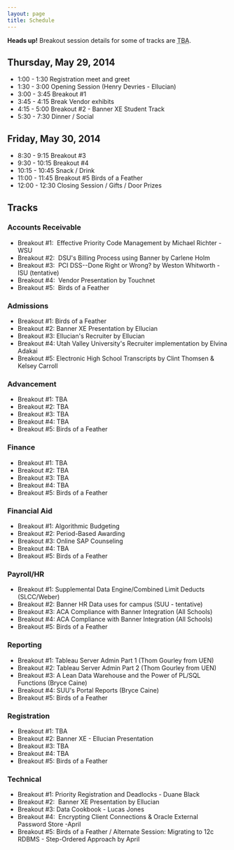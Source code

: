 ```yaml
---
layout: page
title: Schedule
---
```

<div class="alert alert-danger">
    <strong>Heads up!</strong> Breakout session details for some of tracks are <abbr title="To be announced">TBA</abbr>.
</div>

## Thursday, May 29, 2014

* 1:00 - 1:30 Registration meet and greet
* 1:30 - 3:00 Opening Session (Henry Devries - Ellucian)
* 3:00 - 3:45 Breakout #1
* 3:45 - 4:15 Break Vendor exhibits
* 4:15 - 5:00 Breakout #2 - Banner XE Student Track
* 5:30 - 7:30 Dinner / Social

## Friday, May 30, 2014

* 8:30 - 9:15 Breakout #3
* 9:30 - 10:15 Breakout #4
* 10:15 - 10:45 Snack / Drink
* 11:00 - 11:45 Breakout #5 Birds of a Feather
* 12:00 - 12:30 Closing Session / Gifts / Door Prizes


## Tracks

### Accounts Receivable

* Breakout #1:  Effective Priority Code Management by Michael Richter - WSU
* Breakout #2:  DSU's Billing Process using Banner by Carlene Holm
* Breakout #3:  PCI DSS--Done Right or Wrong? by Weston Whitworth - ISU (tentative)
* Breakout #4:  Vendor Presentation by Touchnet
* Breakout #5:  Birds of a Feather

### Admissions

* Breakout #1: Birds of a Feather
* Breakout #2: Banner XE Presentation by Ellucian
* Breakout #3: Ellucian's Recruiter by Ellucian
* Breakout #4: Utah Valley University's Recruiter implementation by Elvina Adakai
* Breakout #5: Electronic High School Transcripts by Clint Thomsen & Kelsey Carroll

### Advancement

* Breakout #1: TBA
* Breakout #2: TBA
* Breakout #3: TBA
* Breakout #4: TBA
* Breakout #5: Birds of a Feather
 
### Finance

* Breakout #1: TBA
* Breakout #2: TBA
* Breakout #3: TBA
* Breakout #4: TBA
* Breakout #5: Birds of a Feather

### Financial Aid

* Breakout #1: Algorithmic Budgeting
* Breakout #2: Period-Based Awarding
* Breakout #3: Online SAP Counseling
* Breakout #4: TBA
* Breakout #5: Birds of a Feather

### Payroll/HR

* Breakout #1: Supplemental Data Engine/Combined Limit Deducts (SLCC/Weber)
* Breakout #2: Banner HR Data uses for campus (SUU - tentative)
* Breakout #3: ACA Compliance with Banner Integration (All Schools)
* Breakout #4: ACA Compliance with Banner Integration (All Schools)
* Breakout #5: Birds of a Feather

### Reporting

* Breakout #1: Tableau Server Admin Part 1 (Thom Gourley from UEN)
* Breakout #2: Tableau Server Admin Part 2 (Thom Gourley from UEN)
* Breakout #3: A Lean Data Warehouse and the Power of PL/SQL Functions (Bryce Caine)
* Breakout #4: SUU's Portal Reports (Bryce Caine)
* Breakout #5: Birds of a Feather

### Registration

* Breakout #1: TBA
* Breakout #2: Banner XE - Ellucian Presentation
* Breakout #3: TBA
* Breakout #4: TBA
* Breakout #5: Birds of a Feather

### Technical

* Breakout #1: Priority Registration and Deadlocks - Duane Black 
* Breakout #2:  Banner XE Presentation by Ellucian
* Breakout #3: Data Cookbook - Lucas Jones
* Breakout #4:  Encrypting Client Connections & Oracle External Password Store -April
* Breakout #5: Birds of a Feather / Alternate Session: Migrating to 12c RDBMS - Step-Ordered Approach by April
